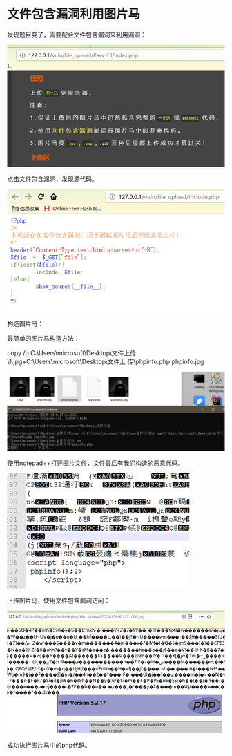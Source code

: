 # 文件包含漏洞利用图片马



发现题目变了，需要配合文件包含漏洞来利用漏洞：

![](images/A89F116A505F4BB4BA3F17B0A594C7EBclipboard.png)



点击文件包含漏洞，发现源代码。

![](images/7D8BC7262BAD4663BBDD6D5E8C051398clipboard.png)

构造图片马：

最简单的图片马构造方法：

copy /b C:\Users\microsoft\Desktop\文件上传\1.jpg+C:\Users\microsoft\Desktop\文件上 传\phpinfo.php phpinfo.jpg

![](images/638EAA74B2DB42F1BF35B721278BE0B9clipboard.png)

使用notepad++打开图片文件，文件最后有我们构造的恶意代码。

![](images/0A02EC17CF58410499A0BBBAC3057E84clipboard.png)



上传图片马，使用文件包含漏洞访问：

![](images/B4E80B6E7D9F485DAB01F1136846E5C7clipboard.png)

成功执行图片马中的php代码。

